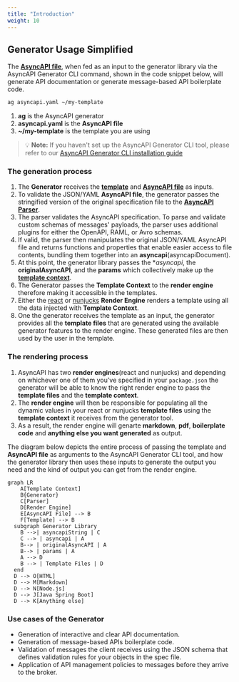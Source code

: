 ```yaml
---
title: "Introduction"
weight: 10
---
```


## Generator Usage Simplified
The [**AsyncAPI file**](asyncapi-file.md), when fed as an input to the generator library via the AsyncAPI Generator CLI command, shown in the code snippet below, will generate API documentation or generate message-based API boilerplate code.

```bash
ag asyncapi.yaml ~/my-template
```
1. **ag** is the AsyncAPI generator
2. **asyncapi.yaml** is the **AsyncAPI file**
3. **~/my-template** is the template you are using

> :bulb: **Note:** 
If you haven't set up the AsyncAPI Generator CLI tool, please refer to our [AsyncAPI Generator CLI installation guide](installation.md)

### The generation process
1. The **Generator** receives the **[template](template.md)** and **[AsyncAPI file](asyncapi-file.md)** as inputs. 
2. To validate the JSON/YAML **AsyncAPI file**, the generator passes the stringified version of the original specification file to the **[AsyncAPI Parser](parser.md)**. 
3. The parser validates the AsyncAPI specification. To parse and validate custom schemas of messages' payloads, the parser uses additional plugins for either the OpenAPI, RAML, or Avro schemas. 
4. If valid, the parser then manipulates the original JSON/YAML AsyncAPI file and returns functions and properties that enable easier access to file contents, bundling them together into an **asyncapi**(asyncapiDocument). 
5. At this point, the generator library passes the **asyncapi*, the ****originalAsyncAPI****, and the **params** which collectively make up the **[template context](asyncapi-context.md)**. 
6. The Generator passes the **Template Context** to the **render engine** therefore making it accessible in the templates.
7. Either the [react](react-render-engine.md) or [nunjucks](nunjucks-render-engine.md) **Render Engine** renders a template using all the data injected with **Template Context**.
8. One the generator receives the template as an input, the generator provides all the **template files** that are generated using the available generator features to the render engine. These generated files are then used by the user in the template.

### The rendering process
1. AsyncAPI has two **render engines**(react and nunjucks) and depending on whichever one of them you've specified in your `package.json` the generator will be able to know the right render engine to pass the **template files** and the **template context**.
2. The **render engine** will then be responsible for populating all the dynamic values in your react or nunjucks **template files** using the **template context** it receives from the generator tool. 
3. As a result, the render engine will genarte **markdown**, **pdf**, **boilerplate code** and **anything else you want generated** as output.

The diagram below depicts the entire process of passing the template and **AsyncAPI file** as arguments to the AsyncAPI Generator CLI tool, and how the generator library then uses these inputs to generate the output you need and the kind of output you can get from the render engine.

``` mermaid
graph LR
    A[Template Context]
    B{Generator}
    C[Parser]
    D[Render Engine]
    E[AsyncAPI File] --> B
    F[Template] --> B
  subgraph Generator Library
    B -->| asyncapiString | C
    C --> | asyncapi | A
    B--> | originalAsyncAPI | A
    B--> | params | A
    A --> D
    B --> | Template Files | D
  end
  D --> O[HTML]
  D --> M[Markdown]
  D --> N[Node.js]
  D --> J[Java Spring Boot]
  D --> K[Anything else]
  ```
### Use cases of the Generator
- Generation of interactive and clear API documentation.
- Generation of message-based APIs boilerplate code.
- Validation of messages the client receives using the JSON schema that defines validation rules for your objects in the spec file. 
- Application of API management policies to messages before they arrive to the broker.